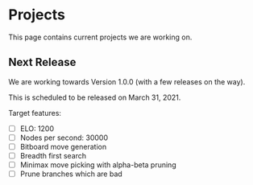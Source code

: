 # Projects

This page contains current projects we are working on.

## Next Release

We are working towards Version 1.0.0 (with a few releases on the way).

This is scheduled to be released on March 31, 2021.

Target features:

- [ ] ELO: 1200
- [ ] Nodes per second: 30000
- [ ] Bitboard move generation
- [ ] Breadth first search
- [ ] Minimax move picking with alpha-beta pruning
- [ ] Prune branches which are bad
